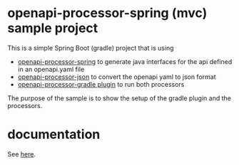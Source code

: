 # openapi-processor-spring (mvc) sample project
 
This is a simple Spring Boot (gradle) project that is using 
* [openapi-processor-spring][oap-spring] to
generate java interfaces for the api defined in an openapi.yaml file
* [openapi-processor-json][oap-json] to convert the openapi yaml to json format
* [openapi-processor-gradle plugin][oap-gradle] to run both processors

The purpose of the sample is to show the setup of the gradle plugin and the processors.

# documentation 

See [here][oap-docs].


[oap-docs]: https://hauner.github.com/openapi-processor/spring-mvc-sample/index.html
[oap-spring]: https://hauner.github.com/openapi-processor/spring/current/index.html
[oap-json]: https://hauner.github.com/openapi-processor/json/current/index.html
[oap-gradle]: https://hauner.github.com/openapi-processor/gradle/current/index.html
